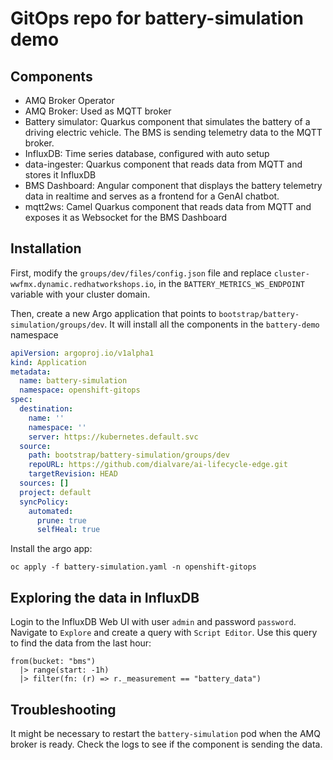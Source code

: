 # GitOps repo for battery-simulation demo

## Components

- AMQ Broker Operator
- AMQ Broker: Used as MQTT broker
- Battery simulator: Quarkus component that simulates the battery of a driving electric vehicle. The BMS is sending telemetry data to the MQTT broker.
- InfluxDB: Time series database, configured with auto setup
- data-ingester: Quarkus component that reads data from MQTT and stores it InfluxDB
- BMS Dashboard: Angular component that displays the battery telemetry data in realtime and serves as a frontend for a GenAI chatbot.
- mqtt2ws: Camel Quarkus component that reads data from MQTT and exposes it as Websocket for the BMS Dashboard

## Installation

First, modify the `groups/dev/files/config.json` file and replace `cluster-wwfmx.dynamic.redhatworkshops.io`, in the `BATTERY_METRICS_WS_ENDPOINT` variable with your cluster domain. 

Then, create a new Argo application that points to `bootstrap/battery-simulation/groups/dev`. It will install all the components in the `battery-demo` namespace

````yaml
apiVersion: argoproj.io/v1alpha1
kind: Application
metadata:
  name: battery-simulation
  namespace: openshift-gitops
spec:
  destination:
    name: ''
    namespace: ''
    server: https://kubernetes.default.svc
  source:
    path: bootstrap/battery-simulation/groups/dev
    repoURL: https://github.com/dialvare/ai-lifecycle-edge.git
    targetRevision: HEAD
  sources: []
  project: default
  syncPolicy:
    automated:
      prune: true
      selfHeal: true
````

Install the argo app:

````shellscript
oc apply -f battery-simulation.yaml -n openshift-gitops
````

## Exploring the data in InfluxDB

Login to the InfluxDB Web UI with user `admin` and password `password`.
Navigate to `Explore` and create a query with `Script Editor`. 
Use this query to find the data from the last hour:

````shellscript
from(bucket: "bms")
  |> range(start: -1h)
  |> filter(fn: (r) => r._measurement == "battery_data")
````

## Troubleshooting

It might be necessary to restart the `battery-simulation` pod when the AMQ broker is ready.
Check the logs to see if the component is sending the data.
